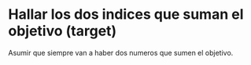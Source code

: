 # Hallar los dos indices que suman el objetivo (target)

Asumir que siempre van a haber dos numeros que sumen el objetivo.